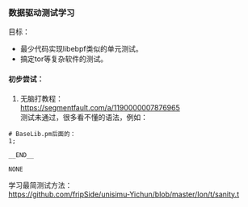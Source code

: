 
### 数据驱动测试学习  
目标：  
- 最少代码实现libebpf类似的单元测试。  
- 搞定tor等复杂软件的测试。  

#### 初步尝试：
1. 无脑打教程：  
https://segmentfault.com/a/1190000007876965  
测试未通过，很多看不懂的语法，例如：  
```
# BaseLib.pm后面的：
1;

__END__

NONE
```

学习最简测试方法：  
https://github.com/fripSide/unisimu-Yichun/blob/master/Ion/t/sanity.t  